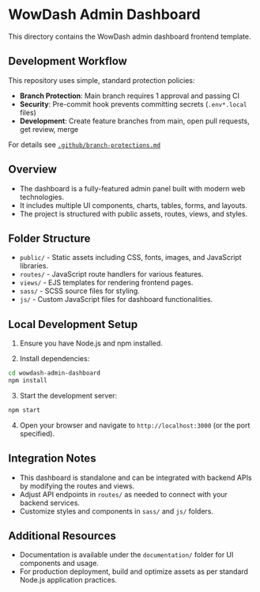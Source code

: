 # WowDash Admin Dashboard

This directory contains the WowDash admin dashboard frontend template.

## Development Workflow

This repository uses simple, standard protection policies:

- **Branch Protection**: Main branch requires 1 approval and passing CI
- **Security**: Pre-commit hook prevents committing secrets (`.env*.local` files)  
- **Development**: Create feature branches from main, open pull requests, get review, merge

For details see [`.github/branch-protections.md`](.github/branch-protections.md)

## Overview

- The dashboard is a fully-featured admin panel built with modern web technologies.
- It includes multiple UI components, charts, tables, forms, and layouts.
- The project is structured with public assets, routes, views, and styles.

## Folder Structure

- `public/` - Static assets including CSS, fonts, images, and JavaScript libraries.
- `routes/` - JavaScript route handlers for various features.
- `views/` - EJS templates for rendering frontend pages.
- `sass/` - SCSS source files for styling.
- `js/` - Custom JavaScript files for dashboard functionalities.

## Local Development Setup

1. Ensure you have Node.js and npm installed.

2. Install dependencies:

```bash
cd wowdash-admin-dashboard
npm install
```

3. Start the development server:

```bash
npm start
```

4. Open your browser and navigate to `http://localhost:3000` (or the port specified).

## Integration Notes

- This dashboard is standalone and can be integrated with backend APIs by modifying the routes and views.
- Adjust API endpoints in `routes/` as needed to connect with your backend services.
- Customize styles and components in `sass/` and `js/` folders.

## Additional Resources

- Documentation is available under the `documentation/` folder for UI components and usage.
- For production deployment, build and optimize assets as per standard Node.js application practices.
